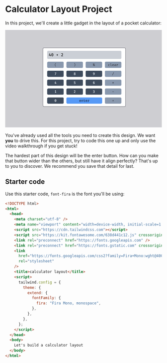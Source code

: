 # Calculator Layout Project

In this project, we'll create a little gadget in the layout of a pocket calculator:

![complete](./images/complete.png)

You've already used all the tools you need to create this design. We want **you** to drive this. For
this project, try to code this one up and only use the video walkthrough if you get stuck!

The hardest part of this design will be the enter button. How can you make that button wider than
the others, but still have it align perfectly? That's up to you to discover. We recommend you save
that detail for last.

## Starter code

Use this starter code, `font-fira` is the font you'll be using:

```html
<!DOCTYPE html>
<html>
  <head>
    <meta charset="utf-8" />
    <meta name="viewport" content="width=device-width, initial-scale=1.0" />
    <script src="https://cdn.tailwindcss.com"></script>
    <script src="https://kit.fontawesome.com/638d441c12.js" crossorigin="anonymous"></script>
    <link rel="preconnect" href="https://fonts.googleapis.com" />
    <link rel="preconnect" href="https://fonts.gstatic.com" crossorigin />
    <link
      href="https://fonts.googleapis.com/css2?family=Fira+Mono:wght@400;500;700&display=swap"
      rel="stylesheet"
    />
    <title>calculator layout</title>
    <script>
      tailwind.config = {
        theme: {
          extend: {
            fontFamily: {
              fira: "Fira Mono, monospace",
            },
          },
        },
      };
    </script>
  </head>
  <body>
    Let's build a calculator layout
  </body>
</html>
```
